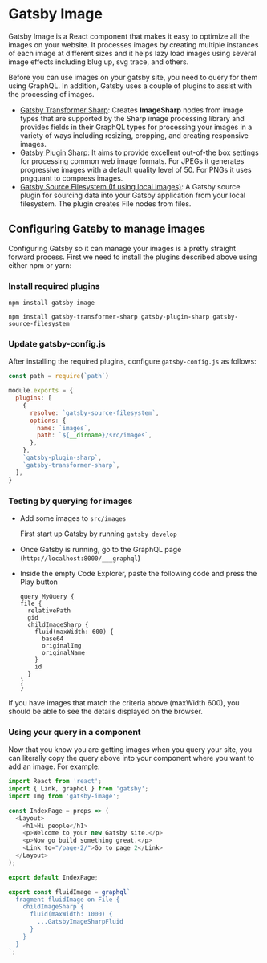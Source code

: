 # Gatsby Image

Gatsby Image is a React component that makes it easy to optimize all the images on your website. It processes images by creating multiple instances of each image at different sizes and it helps lazy load images using several image effects including blug up, svg trace, and others.

Before you can use images on your gatsby site, you need to query for them using GraphQL. In addition, Gatsby uses a couple of plugins to assist with the processing of images.

* [Gatsby Transformer Sharp](https://github.com/gatsbyjs/gatsby/tree/master/packages/gatsby-transformer-sharp): Creates **ImageSharp** nodes from image types that are supported by the Sharp image processing library and provides fields in their GraphQL types for processing your images in a variety of ways including resizing, cropping, and creating responsive images.
* [Gatsby Plugin Sharp](https://github.com/gatsbyjs/gatsby/tree/master/packages/gatsby-plugin-sharp): It aims to provide excellent out-of-the box settings for processing common web image formats. For JPEGs it generates progressive images with a default quality level of 50. For PNGs it uses pngquant to compress images.
* [Gatsby Source Filesystem \(If using local images\)](https://github.com/gatsbyjs/gatsby/tree/master/packages/gatsby-source-filesystem): A Gatsby source plugin for sourcing data into your Gatsby application from your local filesystem. The plugin creates File nodes from files.

## Configuring Gatsby to manage images

Configuring Gatsby so it can manage your images is a pretty straight forward process. First we need to install the plugins described above using either npm or yarn:

### Install required plugins

```text
npm install gatsby-image

npm install gatsby-transformer-sharp gatsby-plugin-sharp gatsby-source-filesystem
```

### Update gatsby-config.js

After installing the required plugins, configure `gatsby-config.js` as follows:

```javascript
const path = require(`path`)

module.exports = {
  plugins: [
    {
      resolve: `gatsby-source-filesystem`,
      options: {
        name: `images`,
        path: `${__dirname}/src/images`,
      },
    },
    `gatsby-plugin-sharp`,
    `gatsby-transformer-sharp`,
  ],
}
```

### Testing by querying for images

* Add some images to `src/images`

  First start up Gatsby by running `gatsby develop`

* Once Gatsby is running, go to the GraphQL page \(`http://localhost:8000/___graphql`\)
* Inside the empty Code Explorer, paste the following code and press the Play button

  ```text
  query MyQuery {
  file {
    relativePath
    gid
    childImageSharp {
      fluid(maxWidth: 600) {
        base64
        originalImg
        originalName
      }
      id
    }
  }
  }
  ```

If you have images that match the criteria above \(maxWidth 600\), you should be able to see the details displayed on the browser.

### Using your query in a component

Now that you know you are getting images when you query your site, you can literally copy the query above into your component where you want to add an image. For example:

```javascript
import React from 'react';
import { Link, graphql } from 'gatsby';
import Img from 'gatsby-image';

const IndexPage = props => (
  <Layout>
    <h1>Hi people</h1>
    <p>Welcome to your new Gatsby site.</p>
    <p>Now go build something great.</p>
    <Link to="/page-2/">Go to page 2</Link>
  </Layout>
);

export default IndexPage;

export const fluidImage = graphql`
  fragment fluidImage on File {
    childImageSharp {
      fluid(maxWidth: 1000) {
        ...GatsbyImageSharpFluid
      }
    }
  }
`;
```

